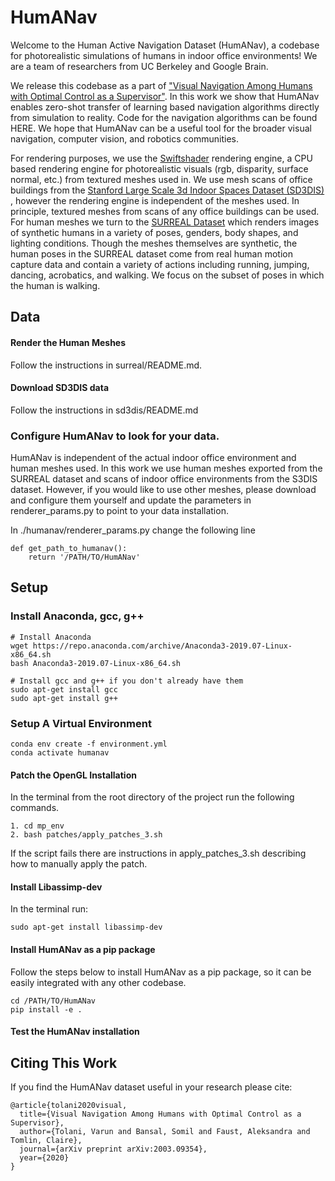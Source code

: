 # HumANav
Welcome to the Human Active Navigation Dataset (HumANav), a codebase for photorealistic simulations of humans in indoor office environments! We are a team of researchers from UC Berkeley and Google Brain.

We release this codebase as a part of ["Visual Navigation Among Humans with Optimal Control as a Supervisor"](https://arxiv.org/pdf/2003.09354.pdf). In this work we show that HumANav enables zero-shot transfer of learning based navigation algorithms directly from simulation to reality. Code for the navigation algorithms can be found HERE. We hope that HumANav can be a useful tool for the broader visual navigation, computer vision, and robotics communities.

For rendering purposes, we use the [Swiftshader](https://github.com/google/swiftshader) rendering engine, a CPU based rendering
engine for photorealistic visuals (rgb, disparity, surface normal, etc.) from textured meshes used in. We use mesh scans of office buildings from the [Stanford Large Scale 3d Indoor Spaces Dataset (SD3DIS)](http://buildingparser.stanford.edu/dataset.html) , however the rendering engine is independent of the meshes used. In principle, textured meshes from scans of any office buildings can be used. For human meshes we turn to the [SURREAL Dataset](https://www.di.ens.fr/willow/research/surreal/data/) which renders images of synthetic humans in a variety of poses, genders, body shapes, and lighting conditions. Though the meshes themselves are synthetic, the human poses in the SURREAL dataset come from real human motion capture data and contain a variety of actions including running, jumping, dancing, acrobatics, and walking. We focus on the subset of poses in which the human is walking.

## Data

#### Render the Human Meshes
Follow the instructions in surreal/README.md.

#### Download SD3DIS data
Follow the instructions in sd3dis/README.md

### Configure HumANav to look for your data.
HumANav is independent of the actual indoor office environment and human meshes used. In this work we use human meshes exported from the SURREAL dataset and scans of indoor office environments from the S3DIS dataset. However, if you would like to use other meshes, please download and configure them yourself and update the parameters in renderer_params.py to point to your data installation.

In ./humanav/renderer_params.py change the following line
```
def get_path_to_humanav():
    return '/PATH/TO/HumANav'
```

## Setup
### Install Anaconda, gcc, g++
```
# Install Anaconda
wget https://repo.anaconda.com/archive/Anaconda3-2019.07-Linux-x86_64.sh
bash Anaconda3-2019.07-Linux-x86_64.sh

# Install gcc and g++ if you don't already have them
sudo apt-get install gcc
sudo apt-get install g++
```

### Setup A Virtual Environment
```
conda env create -f environment.yml
conda activate humanav
```

#### Patch the OpenGL Installation
In the terminal from the root directory of the project run the following commands.
```
1. cd mp_env
2. bash patches/apply_patches_3.sh
```
If the script fails there are instructions in apply_patches_3.sh describing how to manually apply the patch.

#### Install Libassimp-dev
In the terminal run:
```
sudo apt-get install libassimp-dev
```

#### Install HumANav as a pip package
Follow the steps below to install HumANav as a pip package, so it can be easily integrated with any other codebase.
```
cd /PATH/TO/HumANav
pip install -e .
```

#### Test the HumANav installation


## Citing This Work
If you find the HumANav dataset useful in your research please cite:
```
@article{tolani2020visual,
  title={Visual Navigation Among Humans with Optimal Control as a Supervisor},
  author={Tolani, Varun and Bansal, Somil and Faust, Aleksandra and Tomlin, Claire},
  journal={arXiv preprint arXiv:2003.09354},
  year={2020}
}
```
